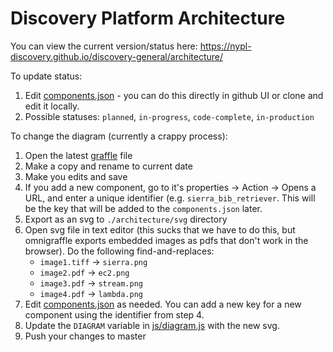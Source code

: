 # Discovery Platform Architecture

You can view the current version/status here: https://nypl-discovery.github.io/discovery-general/architecture/

To update status:

1. Edit [components.json](https://github.com/NYPL-discovery/discovery-general/blob/master/architecture/components.json) - you can do this directly in github UI or clone and edit it locally.
2. Possible statuses: `planned`, `in-progress`, `code-complete`, `in-production`

To change the diagram (currently a crappy process):

1. Open the latest [graffle](https://github.com/NYPL-discovery/discovery-general/tree/master/architecture/graffle) file
2. Make a copy and rename to current date
3. Make you edits and save
4. If you add a new component, go to it's properties -> Action -> Opens a URL, and enter a unique identifier (e.g. `sierra_bib_retriever`. This will be the key that will be added to the `components.json` later.
5. Export as an svg to `./architecture/svg` directory
6. Open svg file in text editor (this sucks that we have to do this, but omnigraffle exports embedded images as pdfs that don't work in the browser). Do the following find-and-replaces:
   - `image1.tiff` -> `sierra.png`
   - `image2.pdf` -> `ec2.png`
   - `image3.pdf` -> `stream.png`
   - `image4.pdf` -> `lambda.png`
7. Edit [components.json](https://github.com/NYPL-discovery/discovery-general/blob/master/architecture/components.json) as needed. You can add a new key for a new component using the identifier from step 4.
8. Update the `DIAGRAM` variable in [js/diagram.js](https://github.com/NYPL-discovery/discovery-general/blob/master/architecture/js/diagram.js) with the new svg.
9. Push your changes to master
